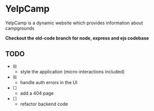 # YelpCamp
YelpCamp is a dynamic website which provides information about campgrounds

**Checkout the old-code branch for node, express and ejs codebase**

## TODO

* [x] - style the application (micro-interactions included)
* [x] - handle auth errors in the UI
* [ ] - add a 404 page
* [ ] - refactor backend code


